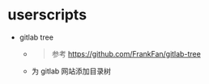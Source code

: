 # userscripts

- gitlab tree
    - > 参考 https://github.com/FrankFan/gitlab-tree 
    
    - 为 gitlab 网站添加目录树
